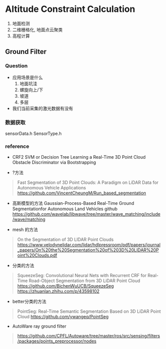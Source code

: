 # Altitude Constraint Calculation
1. 地面检测
2. 二维栅格化, 地面点云聚类
3. 高程计算

## Ground Filter
### Question
* 应用场景是什么
    1. 地面坑洼
    2. 螺旋向上/下
    3. 坡道
    4. 多层
* 我们当前采集的激光数据有没有

### 数据获取
sensorData.h
SensorType.h

### reference
* CRF2 SVM or Decision Tree 
Learning a Real-Time 3D Point Cloud Obstacle Discriminator via Bootstrapping

* ?方法
> Fast Segmentation of 3D Point Clouds: A Paradigm on LiDAR Data for Autonomous Vehicle Applications
>https://github.com/VincentCheungM/Run_based_segmentation

* 高斯模型的方法
Gaussian-Process-Based Real-Time Ground Segmentationfor Autonomous Land Vehicles github
https://github.com/wavelab/libwave/tree/master/wave_matching/include/wave/matching

* mesh 的方法
>On the Segmentation of 3D LIDAR Point Clouds
>https://www.velodynelidar.com/lidar/hdlpressroom/pdf/papers/journal_papers/On%20the%20Segmentation%20of%203D%20LIDAR%20Point%20Clouds.pdf

* 分类的方法
> SqueezeSeg: Convolutional Neural Nets with Recurrent CRF for Real-Time Road-Object Segmentation from 3D LiDAR Point Cloud
> https://github.com/BichenWuUCB/SqueezeSeg
> https://zhuanlan.zhihu.com/p/43598102

* better分类的方法
> PointSeg: Real-Time Semantic Segmentation Based on 3D LiDAR Point Cloud
> https://github.com/ywangeq/PointSeg


* AutoWare ray ground filter
> https://github.com/CPFL/Autoware/tree/master/ros/src/sensing/filters/packages/points_preprocessor/nodes
